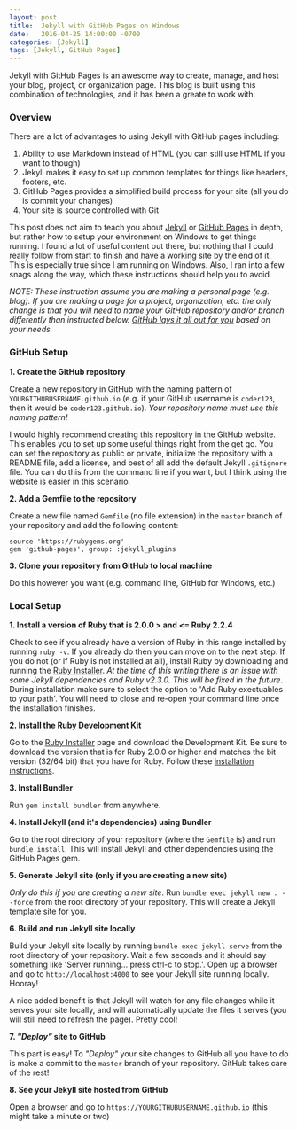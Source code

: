 ```yaml
---
layout: post
title:  Jekyll with GitHub Pages on Windows
date:   2016-04-25 14:00:00 -0700
categories: [Jekyll]
tags: [Jekyll, GitHub Pages]
---
```


Jekyll with GitHub Pages is an awesome way to create, manage, and host your blog, project, or organization page. This blog is built using this combination of technologies, and it has been a greate to work with. 

### Overview

There are a lot of advantages to using Jekyll with GitHub pages including:

1. Ability to use Markdown instead of HTML (you can still use HTML if you want to though)
2. Jekyll makes it easy to set up common templates for things like headers, footers, etc.
3. GitHub Pages provides a simplified build process for your site (all you do is commit your changes)
4. Your site is source controlled with Git

This post does not aim to teach you about [Jekyll](https://jekyllrb.com/) or [GitHub Pages](https://pages.github.com/) in depth, but rather how to setup your environment on Windows to get things running. I found a lot of useful content out there, but nothing that I could really follow from start to finish and have a working site by the end of it. This is especially true since I am running on Windows. Also, I ran into a few snags along the way, which these instructions should help you to avoid.

_NOTE: These instruction assume you are making a personal page (e.g. blog). If you are making a page for a project, organization, etc. the only change is that you will need to name your GitHub repository and/or branch differently than instructed below. [GitHub lays it all out for you](https://help.github.com/articles/user-organization-and-project-pages/#project-pages) based on your needs._

### GitHub Setup

**1. Create the GitHub repository**

Create a new repository in GitHub with the naming pattern of `YOURGITHUBUSERNAME.github.io` (e.g. if your GitHub username is `coder123`, then it would be `coder123.github.io`). _Your repository name must use this naming pattern!_

I would highly recommend creating this repository in the GitHub website. This enables you to set up some useful things right from the get go. You can set the repository as public or private, initialize the repository with a README file, add a license, and best of all add the default Jekyll `.gitignore` file. You can do this from the command line if you want, but I think using the website is easier in this scenario.

**2. Add a Gemfile to the repository**

Create a new file named `Gemfile` (no file extension) in the `master` branch of your repository and add the following content:

```
source 'https://rubygems.org'
gem 'github-pages', group: :jekyll_plugins
```

**3. Clone your repository from GitHub to local machine**

Do this however you want (e.g. command line, GitHub for Windows, etc.)

### Local Setup

**1. Install a version of Ruby that is 2.0.0 > and <= Ruby 2.2.4**

Check to see if you already have a version of Ruby in this range installed by running `ruby -v`. If you already do then you can move on to the next step. If you do not (or if Ruby is not installed at all), install Ruby by downloading and running the [Ruby Installer](http://rubyinstaller.org/downloads/). _At the time of this writing there is an issue with some Jekyll dependencies and Ruby v2.3.0. This will be fixed in the future_. During installation make sure to select the option to 'Add Ruby exectuables to your path'. You will need to close and re-open your command line once the installation finishes.

**2. Install the Ruby Development Kit**

Go to the [Ruby Installer](http://rubyinstaller.org/downloads/) page and download the Development Kit. Be sure to download the version that is for  Ruby 2.0.0 or higher and matches the bit version (32/64 bit) that you have for Ruby. Follow these [installation instructions](https://github.com/oneclick/rubyinstaller/wiki/Development-Kit#installation-instructions).

**3. Install Bundler**

Run `gem install bundler` from anywhere.

**4. Install Jekyll (and it's dependencies) using Bundler**

Go to the root directory of your repository (where the `Gemfile` is) and run `bundle install`. This will install Jekyll and other dependencies using the GitHub Pages gem.

**5. Generate Jekyll site  (only if you are creating a new site)**

_Only do this if you are creating a new site_. Run `bundle exec jekyll new . --force` from the root directory of your repository. This will create a Jekyll template site for you.

**6. Build and run Jekyll site locally**

Build your Jekyll site locally by running `bundle exec jekyll serve` from the root directory of your repository. Wait a few seconds and it should say something like 'Server running... press ctrl-c to stop.'. Open up a browser and go to `http://localhost:4000` to see your Jekyll site running locally. Hooray!

A nice added benefit is that Jekyll will watch for any file changes while it serves your site locally, and will automatically update the files it serves (you will still need to refresh the page). Pretty cool!

**7. _"Deploy"_ site to GitHub**

This part is easy! To _"Deploy"_ your site changes to GitHub all you have to do is make a commit to the `master` branch of your repository. GitHub takes care of the rest!

**8. See your Jekyll site hosted from GitHub**

Open a browser and go to `https://YOURGITHUBUSERNAME.github.io` (this might take a minute or two)